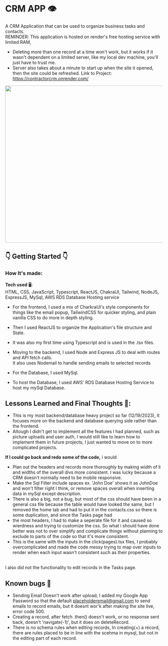# CRM APP 👁️

A CRM Application that can be used to organize business tasks and contacts.<br/>
REMINDER: This application is hosted on render's free hosting service with limited RAM, 
  -  Deleting more than one record at a time won't work, but it works if it wasn't dependent on a limited server, like my local dev machine, you'll just have to trust me.
  -  Server also takes about a minute to start up when the site it opened, then the site could be refreshed.
Link to Project: <a src="https://lifein-e0258.web.app/">https://contractorcrm.onrender.com/</a><br/>

<img src="https://i.gyazo.com/76fbd87920b7816dc5558e134fade666.png" style="width:1500px; height:500px"/>



## 👇 Getting Started 👇<br/>


### How It's made:<br/>

**Tech used** 🖥️: <br/>
HTML, CSS, JavaScript, Typescript, ReactJS, ChakraUI, Tailwind, NodeJS, ExpressJS, MySql, AWS RDS Database Hosting service 

- For the frontend, I used a mix of CharkraUI's style components for things like the email popup, TailwindCSS for quicker styling, and plain vanilla CSS to do more in depth styling.<br/>
- Then I used ReactJS to organize the Application's file structure and State. <br/>
- It was also my first time using Typescript and is used in the .tsx files.<br/>

- Moving to the backend, I used Node and Express JS to deal with routes and API fetch calls. <br/>
  It also uses Nodemail to handle sending emails to selected records<br/>

- For the Database, I used MySql.<br/>

- To host the Database, I used AWS' RDS Database Hosting Service to host my mySql Database.<br/>



## Lessons Learned and Final Thoughts 🧠:

- This is my most backend/database heavy project so far (12/19/2023), It focuses more on the backend and database querying side rather than the frontend.<br/>
- Altough I didn't get to implement all the features I had planned, such as picture uploads and user auth, I would still like to learn how to implement them in future projects, I just wanted to move on to more complicated projects.

**If I could go back and redo some of the code,** i would <br/>
  - Plan out the headers and records more thoroughly by making width of li and widths of the overall divs more consistent. I was lucky because a CRM doesn't normally need to be mobile responsive.
  - Make the Sql Filter include spaces ex. 'John Doe' shows it as JohnDoe and won't filter right I think, or remove spaces overall when inserting data in mySql except description.
  - There is also a big, not a bug, but most of the css should have been in a general css file because the table would have looked the same, but I removed the home tab and had to put it in the contacts.css so there is some duplication, and since the Tasks page had
  - the most headers, I had to make a seperate file for it and caused so wierdness and trying to customize the css. So what i should have done better was not to over simplify and complicate things without planning to exclude to parts of the code so that it's more consistent.
  - This is the same with the inputs in the click(pages).tsx files, I probably overcomplicated and made the code messy trying to map over inputs to render when each input wasn't consistent such as their properties.
<br/>
   I also did not the functionality to edit records in the Tasks page.
  


## Known bugs 🥲

  -  Sending Email Doesn't work after upload, I added my Google App Password so that the default placeholderemail@gmail.com to send emails to record emails, but it doesnt wor'k after making the site live, error code 500.
  -  Creating a record, after fetch .then() doesn't work, or no response sent back, doesn't 'navigate(-1)', but it does on deleteRecord.
  -  There is no schema rules when editing records, In creating(+) a record, there are rules placed to be in line with the scehma in mysql, but not in the editing part of each record.
  
